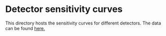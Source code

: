 # Detector sensitivity curves

This directory hosts the sensitivity curves for different detectors. The data can be found [here.](https://dcc.ligo.org/LIGO-T2000012/public)

